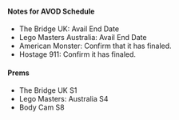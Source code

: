 #### Notes for AVOD Schedule

*   The Bridge UK: Avail End Date
*   Lego Masters Australia: Avail End Date
*   American Monster: Confirm that it has finaled.
*   Hostage 911: Confirm it has finaled.

#### Prems

*   The Bridge UK S1
*   Lego Masters: Australia S4
*   Body Cam S8